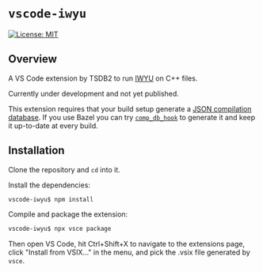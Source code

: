 # `vscode-iwyu`

[![License: MIT](https://img.shields.io/github/license/tsdb2/vscode-iwyu)](https://github.com/tsdb2/vscode-iwyu/blob/main/LICENSE)

## Overview

A VS Code extension by TSDB2 to run [IWYU](https://include-what-you-use.org/) on C++ files.

Currently under development and not yet published.

This extension requires that your build setup generate a
[JSON compilation database](https://clang.llvm.org/docs/JSONCompilationDatabase.html). If you use
Bazel you can try [`comp_db_hook`](https://github.com/tsdb2/comp_db_hook) to generate it and keep it
up-to-date at every build.

## Installation

Clone the repository and `cd` into it.

Install the dependencies:

```sh
vscode-iwyu$ npm install
```

Compile and package the extension:

```sh
vscode-iwyu$ npx vsce package
```

Then open VS Code, hit Ctrl+Shift+X to navigate to the extensions page, click "Install from VSIX..."
in the menu, and pick the .vsix file generated by `vsce`.
